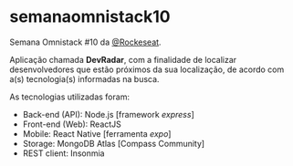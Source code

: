 # semanaomnistack10
Semana Omnistack #10 da [@Rockeseat](https://github.com/Rocketseat).

Aplicação chamada **DevRadar**, com a finalidade de localizar desenvolvedores que estão próximos da sua localização, de acordo com a(s) tecnologia(s) informadas na busca.

As tecnologias utilizadas foram:

* Back-end (API): Node.js [framework *express*]
* Front-end (Web): ReactJS 
* Mobile: React Native [ferramenta *expo*]
* Storage: MongoDB Atlas [Compass Community]
* REST client: Insonmia
